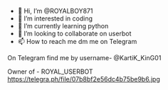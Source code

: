 - 👋 Hi, I’m @ROYALBOY871
- 👀 I’m interested in coding
- 🌱 I’m currently learning python
- 💞️ I’m looking to collaborate on userbot
- 📫 How to reach me dm me on Telegram

<!---
ROYALBOY871/ROYALBOY871 is a ✨ special ✨ repository because its `README.md` (this file) appears on your GitHub profile.
You can click the Preview link to take a look at your changes.
--->

On Telegram find me by username- @KartiK_KinG01

Owner of - ROYAL_USERBOT
<https://telegra.ph/file/07b8bf2e56dc4b75be9b6.jpg>

